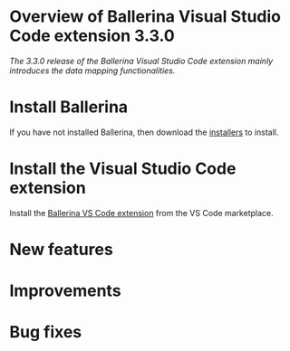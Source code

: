 # Overview of Ballerina Visual Studio Code extension 3.3.0

<em>The 3.3.0 release of the Ballerina Visual Studio Code extension mainly introduces the data mapping functionalities.</em> 

# Install Ballerina

If you have not installed Ballerina, then download the [installers](/downloads/#swanlake) to install.

# Install the Visual Studio Code extension

Install the [Ballerina VS Code extension](https://marketplace.visualstudio.com/items?itemName=WSO2.ballerina) from the VS Code marketplace.

# New features

# Improvements

# Bug fixes
